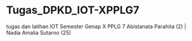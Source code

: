 # Tugas_DPKD_IOT-XPPLG7
tugas dan latihan IOT Semester Genap X PPLG 7
Abistanata Parahita (2) | Nadia Amalia Sutarno (25)
